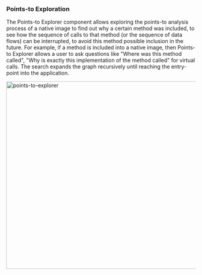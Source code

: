 ### Points-to Exploration

The Points-to Explorer component allows exploring the points-to analysis process
of a native image to find out why a certain method was included, to see how the
sequence of calls to that method (or the sequence of data flows) can be
interrupted, to avoid this method possible inclusion in the future. For example,
if a method is included into a native image, then Points-to Explorer allows a
user to ask questions like "Where was this method called", "Why is exactly this
implementation of the method called" for virtual calls. The search expands the
graph recursively until reaching the entry-point into the application.

<img src="/resources/img/points-to-exploration.png" alt="points-to-explorer" width="850" height=500/>

